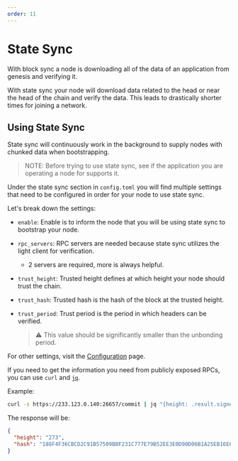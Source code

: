 ```yaml
---
order: 11
---
```


# State Sync

With block sync a node is downloading all of the data of an application from
genesis and verifying it.

With state sync your node will download data related to the head or near the
head of the chain and verify the data. This leads to drastically shorter times
for joining a network.

## Using State Sync

State sync will continuously work in the background to supply nodes with
chunked data when bootstrapping.

> NOTE: Before trying to use state sync, see if the application you are
> operating a node for supports it.

Under the state sync section in `config.toml` you will find multiple settings
that need to be configured in order for your node to use state sync.

Let's break down the settings:

- `enable`: Enable is to inform the node that you will be using state sync to
  bootstrap your node.
- `rpc_servers`: RPC servers are needed because state sync utilizes the light
  client for verification.
    - 2 servers are required, more is always helpful.

- `trust_height`: Trusted height defines at which height your node should trust
  the chain.
- `trust_hash`: Trusted hash is the hash of the block at the trusted height.
- `trust_period`: Trust period is the period in which headers can be verified.
  > :warning: This value should be significantly smaller than the unbonding period.

For other settings, visit the [Configuration](./configuration.md) page.

If you need to get the information you need from publicly exposed RPCs, you 
can use `curl` and [`jq`][jq].

Example:

```bash
curl -s https://233.123.0.140:26657/commit | jq "{height: .result.signed_header.header.height, hash: .result.signed_header.commit.block_id.hash}"
```

The response will be:

```json
{
  "height": "273",
  "hash": "188F4F36CBCD2C91B57509BBF231C777E79B52EE3E0D90D06B1A25EB16E6E23D"
}
```

[jq]: https://jqlang.github.io/jq/
